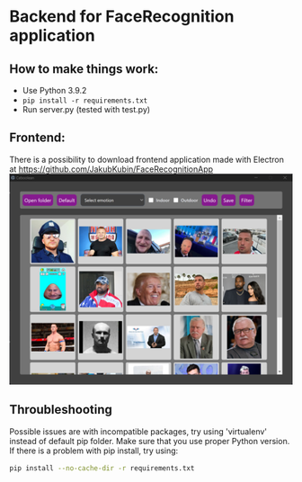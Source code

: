 # Backend for FaceRecognition application
## How to make things work:
- Use Python 3.9.2
- ```pip install -r requirements.txt```
- Run server.py (tested with test.py)

## Frontend:
There is a possibility to download frontend application made with Electron at https://github.com/JakubKubin/FaceRecognitionApp
![alt text](https://github.com/JakubKubin/FaceRecognition/blob/master/demo_pic.png?raw=true)

## Throubleshooting
Possible issues are with incompatible packages, try using 'virtualenv' instead of default pip folder. Make sure that you use proper Python version.
If there is a problem with pip install, try using:
```bash
pip install --no-cache-dir -r requirements.txt
```